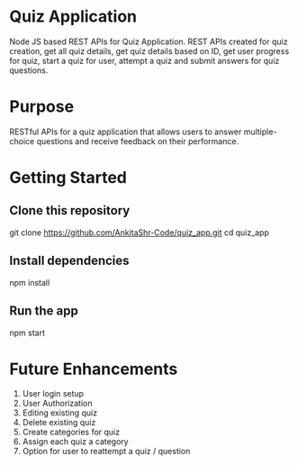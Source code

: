 # Quiz Application
Node JS based REST APIs for Quiz Application. REST APIs created for quiz creation, get all quiz details, get quiz details based on ID, get user progress for quiz, start a quiz for user, attempt a quiz and submit answers for quiz questions.

# Purpose
RESTful APIs for a quiz application that allows users to answer multiple-choice questions and receive feedback on their performance.

# Getting Started
## Clone this repository
git clone https://github.com/AnkitaShr-Code/quiz_app.git
cd quiz_app

## Install dependencies
npm install

## Run the app
npm start

# Future Enhancements
1. User login setup
2. User Authorization
3. Editing existing quiz
4. Delete existing quiz
5. Create categories for quiz
6. Assign each quiz a category
7. Option for user to reattempt a quiz / question



